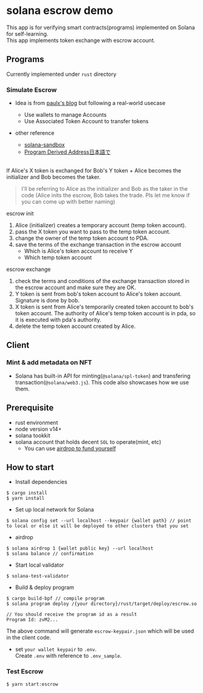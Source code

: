 # solana escrow demo

This app is for verifying smart contracts(programs) implemented on Solana for self-learning.<br> 
This app implements token exchange with escrow account.

## Programs

Currently implemented under `rust` directory

### Simulate Escrow

- Idea is from [paulx's blog](https://paulx.dev/blog/2021/01/14/programming-on-solana-an-introduction) but following a real-world usecase
  - Use wallets to manage Accounts
  - Use Associated Token Account to transfer tokens

- other reference
  - [solana-sandbox](https://github.com/tomoima525/solana-sandbox)
  - [Program Derived Address日本語で](https://efficacious-flat-24a.notion.site/Program-Derived-Address-8537ebca002245639beb531842f87f2c)

<br>
If Alice's X token is exchanged for Bob's Y token + Alice becomes the initializer and Bob becomes the taker.

> I'll be referring to Alice as the initializer and Bob as the taker in the code (Alice inits the escrow, Bob takes the trade. Pls let me know if you can come up with better naming)

escrow init

1. Alice (initializer) creates a temporary account (temp token account).
2. pass the X token you want to pass to the temp token account. 
3. change the owner of the temp token account to PDA. 
4. save the terms of the exchange transaction in the escrow account
    - Which is Alice's token account to receive Y
    - Which temp token account

escrow exchange

1. check the terms and conditions of the exchange transaction stored in the escrow account and make sure they are OK.
2. Y token is sent from bob's token account to Alice's token account. Signature is done by bob.
3. X token is sent from Alice's temporarily created token account to bob's token account. The authority of Alice's temp token account is in pda, so it is executed with pda's authority.
4. delete the temp token account created by Alice.

## Client

### Mint & add metadata on NFT

- Solana has built-in API for minting(`@solana/spl-token`) and transfering transaction(`@solana/web3.js`). This code also showcases how we use them.

## Prerequisite

- rust environment
- node version v14+
- solana tookkit
- solana account that holds decent `SOL` to operate(mint, etc)
  - You can use [airdrop to fund yourself](https://spl.solana.com/token#airdrop-sol)

## How to start

- Install dependencies

```
$ cargo install
$ yarn install
```

- Set up local network for Solana

```
$ solana config set --url localhost --keypair {wallet path} // point to local or else it will be deployed to other clusters that you set
```

- airdrop
```
$ solana airdrop 1 {wallet public key} --url localhost
$ solana balance // confirmation
```

- Start local validator

```
$ solana-test-validator
```

- Build & deploy program

```
$ cargo build-bpf // compile program
$ solana program deploy /{your directory}/rust/target/deploy/escrow.so

// You should receive the program id as a result
Program Id: zvM2...
```

The above command will generate `escrow-keypair.json` which will be used in the client code.

- set `your wallet keypair` to `.env`.  
Create `.env` with reference to `.env_sample`.

### Test Escrow

```
$ yarn start:escrow
```